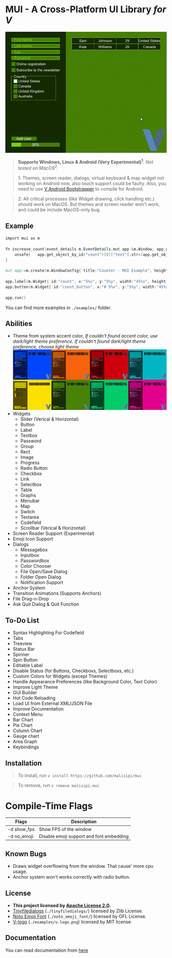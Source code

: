# MUI - A Cross-Platform UI Library _for V_

![MUI Demo](./pictures/MUI_Demo.gif "MUI Demo")

> **Supports Windows, Linux & Android (Very Experimental)<sup>1</sup>**. *Not tested on MacOS<sup>2</sup>.*

> 1: Themes, screen reader, dialogs, virtual keyboard & map widget not working on Android now, also touch support could be faulty. Also, you need to use [V Android Bootstrapper](https://github.com/vlang/vab) to compile for Android.

> 2: All critical processes (like Widget drawing, click handling etc.) should work on MacOS. But themes and screen reader won't work, and could be include MacOS-only bug.

## Example

```v
import mui as m

fn increase_count(event_details m.EventDetails,mut app &m.Window, app_data voidptr){
	unsafe{   app.get_object_by_id("count")[0]["text"].str=(app.get_object_by_id("count")[0]["text"].str.int()+1).str()   }
}

mut app:=m.create(m.WindowConfig{ title:"Counter - MUI Example", height:100, width:400 })

app.label(m.Widget{ id:"count", x:"5%x", y:"5%y", width:"45%x", height:"90%y" text:"0" })
app.button(m.Widget{ id:"count_button", x:"# 5%x", y:"5%y", width:"45%x", height:"90%y", text:"Count", onclick:increase_count })

app.run()
```

You can find more examples in `./examples/` folder.

## Abilities

* Theme from system accent color, _If couldn't found accent color, use dark/light theme preference. If couldn't found dark/light theme preference, choose light theme_
![Themes](./pictures/Themes.png "Themes")
* Widgets
    * Slider (Verical & Horizontal)
    * Button
    * Label
    * Textbox
    * Password
    * Group
    * Rect
    * Image
    * Progress
    * Radio Button
    * Checkbox
    * Link
    * Selectbox
    * Table
    * Graphs
    * Menubar
    * Map
    * Switch
    * Textarea
    * Codefield
    * Scrollbar (Verical & Horizontal)
* Screen Reader Support (Experimental)
* Emoji Icon Support
* Dialogs
    * Messagebox
    * Inputbox
    * Passwordbox
    * Color Chooser
    * File Open/Save Dialog
    * Folder Open Dialog
    * Notification Support
* Anchor System
* Transition Animations (Supports Anchors)
* File Drag-n-Drop
* Ask Quit Dialog & Quit Function

## To-Do List

* Syntax Highlighting For Codefield
* Tabs
* Treeview
* Status Bar
* Spinner
* Spin Button
* Editable Label
* Disable Status (for Buttons, Checkboxs, Selectboxs, etc.)
* Custom Colors for Widgets (except Themes)
* Handle Appearance Preferences (like Background Color, Text Color)
* Improve Light Theme
* GUI Builder
* Hot Code Reloading
* Load UI from External XML/JSON File
* Improve Documentation
* Context Menu
* Bar Chart
* Pie Chart
* Column Chart
* Gauge chart
* Area Graph
* Keybindings

## Installation

> To install, run `v install https://github.com/malisipi/mui`

> To remove, run `v remove malisipi.mui`

# Compile-Time Flags

| Flags       | Description                              |
|-------------|------------------------------------------|
| -d show_fps | Show FPS of the window                   |
| -d no_emoji | Disable emoji support and font embedding |

## Known Bugs

* Draws widget overflowing from the window. That cause' more cpu usage.
* Anchor system won't works correctly with radio button.

## License

* **This project licensed by [Apache License 2.0](./LICENSE).**
* [Tinyfiledialogs](https://sourceforge.net/projects/tinyfiledialogs/) (`./tinyfiledialogs/`) licensed by Zlib License.
* [Noto Emoji Font](https://fonts.google.com/noto/specimen/Noto+Emoji) (`./noto_emoji_font/`) licensed by OFL License.
* [V-logo](https://github.com/vlang/v-logo) (`./examples/v-logo.png`) licensed by MIT license.

## Documentation

You can read documentation from [here](./docs.md)
